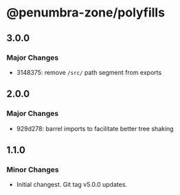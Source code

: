 # @penumbra-zone/polyfills

## 3.0.0

### Major Changes

- 3148375: remove `/src/` path segment from exports

## 2.0.0

### Major Changes

- 929d278: barrel imports to facilitate better tree shaking

## 1.1.0

### Minor Changes

- Initial changest. Git tag v5.0.0 updates.
